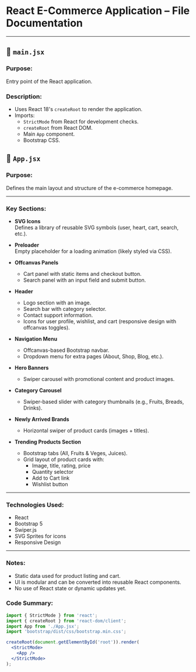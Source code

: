 # React E-Commerce Application – File Documentation

---

## 📄 `main.jsx`

### Purpose:
Entry point of the React application.

### Description:
- Uses React 18's `createRoot` to render the application.
- Imports:
  - `StrictMode` from React for development checks.
  - `createRoot` from React DOM.
  - Main `App` component.
  - Bootstrap CSS.



## 📄 `App.jsx`

### Purpose:
Defines the main layout and structure of the e-commerce homepage.

---

### Key Sections:

- **SVG Icons**  
  Defines a library of reusable SVG symbols (user, heart, cart, search, etc.).

- **Preloader**  
  Empty placeholder for a loading animation (likely styled via CSS).

- **Offcanvas Panels**  
  - Cart panel with static items and checkout button.  
  - Search panel with an input field and submit button.

- **Header**  
  - Logo section with an image.  
  - Search bar with category selector.  
  - Contact support information.  
  - Icons for user profile, wishlist, and cart (responsive design with offcanvas toggles).

- **Navigation Menu**  
  - Offcanvas-based Bootstrap navbar.  
  - Dropdown menu for extra pages (About, Shop, Blog, etc.).

- **Hero Banners**  
  - Swiper carousel with promotional content and product images.

- **Category Carousel**  
  - Swiper-based slider with category thumbnails (e.g., Fruits, Breads, Drinks).

- **Newly Arrived Brands**  
  - Horizontal swiper of product cards (images + titles).

- **Trending Products Section**  
  - Bootstrap tabs (All, Fruits & Veges, Juices).  
  - Grid layout of product cards with:  
    - Image, title, rating, price  
    - Quantity selector  
    - Add to Cart link  
    - Wishlist button

---

### Technologies Used:
- React  
- Bootstrap 5  
- Swiper.js  
- SVG Sprites for icons  
- Responsive Design

---

### Notes:
- Static data used for product listing and cart.  
- UI is modular and can be converted into reusable React components.  
- No use of React state or dynamic updates yet.


### Code Summary:
```jsx
import { StrictMode } from 'react';
import { createRoot } from 'react-dom/client';
import App from './App.jsx';
import 'bootstrap/dist/css/bootstrap.min.css';

createRoot(document.getElementById('root')).render(
  <StrictMode>
    <App />
  </StrictMode>
);

